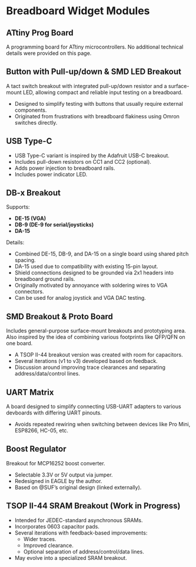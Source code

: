 # Breadboard Widget Modules

## ATtiny Prog Board

A programming board for ATtiny microcontrollers. No additional technical details were provided on this page.

## Button with Pull-up/down & SMD LED Breakout

A tact switch breakout with integrated pull-up/down resistor and a surface-mount LED, allowing compact and reliable input testing on a breadboard.

- Designed to simplify testing with buttons that usually require external components.
- Originated from frustrations with breadboard flakiness using Omron switches directly.

## USB Type-C

- USB Type-C variant is inspired by the Adafruit USB-C breakout.
- Includes pull-down resistors on CC1 and CC2 (optional).
- Adds power injection to breadboard rails.
- Includes power indicator LED.

## DB-x Breakout

Supports:

- **DE-15 (VGA)**
- **DB-9 (DE-9 for serial/joysticks)**
- **DA-15**

Details:

- Combined DE-15, DB-9, and DA-15 on a single board using shared pitch spacing.
- DA-15 used due to compatibility with existing 15-pin layout.
- Shield connections designed to be grounded via 2x1 headers into breadboard ground rails.
- Originally motivated by annoyance with soldering wires to VGA connectors.
- Can be used for analog joystick and VGA DAC testing.

## SMD Breakout & Proto Board

Includes general-purpose surface-mount breakouts and prototyping area. Also inspired by the idea of combining various footprints like QFP/QFN on one board.

- A TSOP II-44 breakout version was created with room for capacitors.
- Several iterations (v1 to v3) developed based on feedback.
- Discussion around improving trace clearances and separating address/data/control lines.

## UART Matrix

A board designed to simplify connecting USB-UART adapters to various devboards with differing UART pinouts.

- Avoids repeated rewiring when switching between devices like Pro Mini, ESP8266, HC-05, etc.

## Boost Regulator

Breakout for MCP16252 boost converter.

- Selectable 3.3V or 5V output via jumper.
- Redesigned in EAGLE by the author.
- Based on @SUF’s original design (linked externally).

## TSOP II-44 SRAM Breakout (Work in Progress)

- Intended for JEDEC-standard asynchronous SRAMs.
- Incorporates 0603 capacitor pads.
- Several iterations with feedback-based improvements:
  - Wider traces.
  - Improved clearance.
  - Optional separation of address/control/data lines.
- May evolve into a specialized SRAM breakout.
